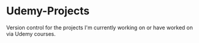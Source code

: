 # Udemy-Projects
Version control for the projects I'm currently working on or have worked on via Udemy courses.
